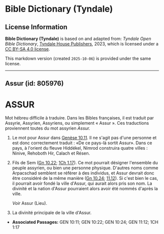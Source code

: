 # Bible Dictionary (Tyndale)

## License Information

**Bible Dictionary (Tyndale)** is based on and adapted from: _Tyndale Open Bible Dictionary_, [Tyndale House Publishers](https://tyndaleopenresources.com/), 2023, which is licensed under a [CC BY-SA 4.0 license](https://creativecommons.org/licenses/by-sa/4.0/legalcode.en).

This markdown version (created `2025-10-06`) is provided under the same license.



--------------------------------

## Assur (id: 805976)

ASSUR
=====

Mot hébreu difficile à traduire. Dans les Bibles françaises, il est traduit par Assyrie, Assyrien, Assyriens, ou simplement « Assur ». Ces traductions proviennent toutes du mot assyrien *Assur.*

1. Le mot pour Assur dans [Genèse 10\.11](https://ref.ly/Gen10:11). Il ne s'agit pas d'une personne et est donc correctement traduit : «De ce pays\-là sortit Assur». Dans ce pays, à l'orient du fleuve Hiddékel, Nimrod construira quatre villes : Ninive, Rehoboth Hir, Calach et Résen.
2. Fils de Sem ([Gn 10\.22](https://ref.ly/Gen10:22); [1Ch 1\.17](https://ref.ly/1Chr1:17)). Ce mot pourrait désigner l'ensemble du peuple assyrien, ou bien une personne physique. D'autres noms comme Arpacschad semblent se référer à des individus, et Assur devrait donc être considéré de la même manière ([Gn 10\.24](https://ref.ly/Gen10:24); [11\.12](https://ref.ly/Gen11:12)). Si c'est bien le cas, il pourrait avoir fondé la ville d'Assur, qui aurait alors pris son nom. La divinité et la nation d'Assur pourraient alors avoir été nommés d'après la ville.

    *Voir* Assur (Lieu).

3. La divinité principale de la ville d'Assur.

* **Associated Passages:** GEN 10:11; GEN 10:22; GEN 10:24; GEN 11:12; 1CH 1:17

